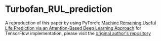 # Turbofan_RUL_prediction
A reproduction of this paper by using PyTorch: [Machine Remaining Useful Life Prediction via an Attention-Based Deep Learning Approach](https://personal.ntu.edu.sg/xlli/publication/RULAtt.pdf)
for TensorFlow implementation, please visit the [original author's repository](https://github.com/ZhenghuaNTU/RUL-prediction-using-attention-based-deep-learning-approach)
